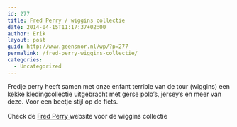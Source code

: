 ```yaml
---
id: 277
title: Fred Perry / wiggins collectie
date: 2014-04-15T11:17:37+02:00
author: Erik
layout: post
guid: http://www.geensnor.nl/wp/?p=277
permalink: /fred-perry-wiggins-collectie/
categories:
  - Uncategorized
---
```

Fredje perry heeft samen met onze enfant terrible van de tour (wiggins) een kekke kledingcollectie uitgebracht met gerse polo&#8217;s, jersey&#8217;s en meer van deze. Voor een beetje stijl op de fiets.

Check de <a style="line-height: 1.5em;" href="http://www.fredperry.com/eu/?opt-in=eu">Fred Perry </a>website voor de wiggins collectie

<p style="text-align: center;">
  <a href="http://www.fredperry.com/eu/?opt-in=eu"><img src='http://www.geensnor.nl/wp/wp-content/uploads/2014/04/social-blog.jpg' alt='' /></a>
</p>